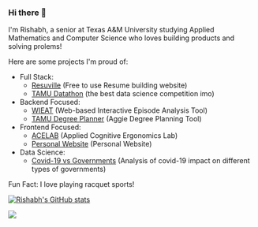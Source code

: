 ### Hi there 👋

I'm Rishabh, a senior at Texas A&M University studying Applied Mathematics and Computer Science who loves building products and solving prolems!

Here are some projects I'm proud of:
- Full Stack:
  - [Resuville](https://resuville.com) (Free to use Resume building website)
  - [TAMU Datathon](https://github.com/tamu-datathon-org) (the best data science competition imo)
- Backend Focused:
  - [WIEAT](https://github.com/tatiaris/wieat-frontend) (Web-based Interactive Episode Analysis Tool)
  - [TAMU Degree Planner](https://github.com/tatiaris/degreeplanner) (Aggie Degree Planning Tool)
- Frontend Focused:
  - [ACELAB](https://acelab.tamu.edu/) (Applied Cognitive Ergonomics Lab)
  - [Personal Website](https://tatiaris.com) (Personal Website)
- Data Science:
  - [Covid-19 vs Governments](https://github.com/tatiaris/covid-vs-governments) (Analysis of covid-19 impact on different types of governments)

Fun Fact: I love playing racquet sports!

[![Rishabh's GitHub stats](https://github-readme-stats.vercel.app/api?username=tatiaris&show_icons=true&theme=algolia)](https://github.com/tatiaris)

![](https://komarev.com/ghpvc/?username=tatiaris&color=blue)
